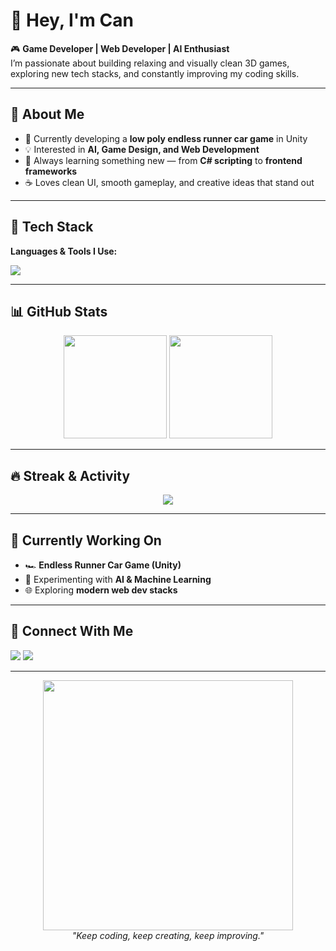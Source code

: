 # 👋 Hey, I'm Can 

🎮 **Game Developer | Web Developer | AI Enthusiast**  
I’m passionate about building relaxing and visually clean 3D games, exploring new tech stacks, and constantly improving my coding skills.  

---

## 🚀 About Me
- 🔧 Currently developing a **low poly endless runner car game** in Unity  
- 💡 Interested in **AI, Game Design, and Web Development**  
- 🌱 Always learning something new — from **C# scripting** to **frontend frameworks**  
- ☕ Loves clean UI, smooth gameplay, and creative ideas that stand out  

---

## 🧠 Tech Stack
**Languages & Tools I Use:**
<p align="left">
  <img src="https://skillicons.dev/icons?i=unity,cs,java,python,html,css,js,vscode,git,github" />
</p>

---

## 📊 GitHub Stats
<p align="center">
  <img src="https://github-readme-stats.vercel.app/api?username=CanHyrest&show_icons=true&theme=radical" height="165" />
  <img src="https://github-readme-stats.vercel.app/api/top-langs/?username=CanHyrest&layout=compact&theme=radical" height="165" />
</p>

---

## 🔥 Streak & Activity
<p align="center">
  <img src="https://github-readme-streak-stats.herokuapp.com/?user=CanHyrest&theme=radical" />
</p>

---

## 🎯 Currently Working On
- 🏎️ **Endless Runner Car Game (Unity)**
- 🧩 Experimenting with **AI & Machine Learning**  
- 🌐 Exploring **modern web dev stacks**  

---

## 💬 Connect With Me
<p align="left">
  <a href="mailto:canhyrest@gmail.com"><img src="https://img.shields.io/badge/Email-Contact-red?style=for-the-badge&logo=gmail" /></a>
  <a href="https://linkedin.com/in/canhyrest"><img src="https://img.shields.io/badge/LinkedIn-Can%20Hyrest-blue?style=for-the-badge&logo=linkedin" /></a>
</p>

---

<p align="center">
  <img src="https://raw.githubusercontent.com/CanHyrest/CanHyrest/main/assets/dev.gif" width="400px" /><br>
  <em>"Keep coding, keep creating, keep improving."</em>
</p>

